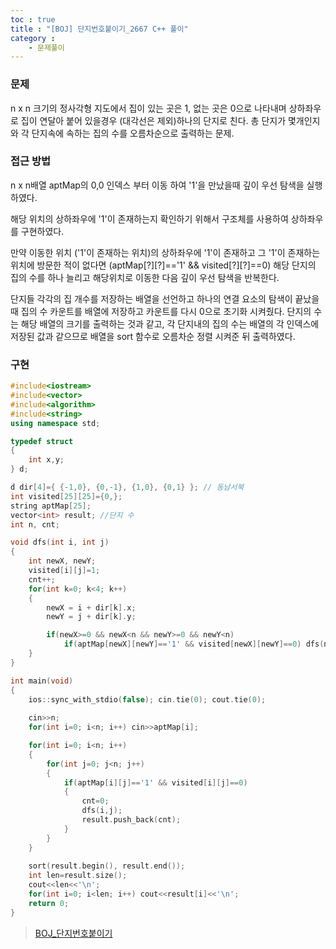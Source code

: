 ```yaml
---
toc : true
title : "[BOJ] 단지번호붙이기_2667 C++ 풀이"
category : 
    - 문제풀이
--- 
```

### 문제
n x n 크기의 정사각형 지도에서 집이 있는 곳은 1, 없는 곳은 0으로 나타내며 상하좌우로 집이 연달아 붙어 있을경우 $($대각선은 제외)하나의 단지로 친다. 총 단지가 몇개인지와 각 단지속에 속하는 집의 수를 오름차순으로 출력하는 문제.

### 접근 방법
n x n배열 aptMap의 0,0 인덱스 부터 이동 하여 '1'을 만났을때 깊이 우선 탐색을 실행 하였다.

해당 위치의 상하좌우에 '1'이 존재하는지 확인하기 위해서 구조체를 사용하여 상하좌우를 구현하였다. 

만약 이동한 위치 $($'1'이 존재하는 위치)의 상하좌우에 '1'이 존재하고 그 '1'이 존재하는 위치에 방문한 적이 없다면 $($aptMap[?][?]=='1' && visited[?][?]==0) 해당 단지의 집의 수를 하나 늘리고 해당위치로 이동한 다음 깊이 우선 탐색을 반복한다.

단지들 각각의 집 개수를 저장하는 배열을 선언하고 하나의 연결 요소의 탐색이 끝났을때 집의 수 카운트를 배열에 저장하고 카운트를 다시 0으로 초기화 시켜줬다.
단지의 수는 해당 배열의 크기를 출력하는 것과 같고, 각 단지내의 집의 수는 배열의 각 인덱스에 저장된 값과 같으므로 배열을 sort 함수로 오름차순 정렬 시켜준 뒤 출력하였다.

### 구현

``` cpp
#include<iostream>
#include<vector>
#include<algorithm>
#include<string>
using namespace std;

typedef struct
{
    int x,y;
} d;

d dir[4]={ {-1,0}, {0,-1}, {1,0}, {0,1} }; // 동남서북
int visited[25][25]={0,};
string aptMap[25];
vector<int> result; //단지 수
int n, cnt;

void dfs(int i, int j)
{
    int newX, newY;
    visited[i][j]=1;
    cnt++;
    for(int k=0; k<4; k++)
    {
        newX = i + dir[k].x;
        newY = j + dir[k].y;

        if(newX>=0 && newX<n && newY>=0 && newY<n)
            if(aptMap[newX][newY]=='1' && visited[newX][newY]==0) dfs(newX, newY);
    }
}

int main(void)
{
    ios::sync_with_stdio(false); cin.tie(0); cout.tie(0);
    
    cin>>n;
    for(int i=0; i<n; i++) cin>>aptMap[i];

    for(int i=0; i<n; i++)
    {
        for(int j=0; j<n; j++)
        {
            if(aptMap[i][j]=='1' && visited[i][j]==0)
            {
                cnt=0;
                dfs(i,j);
                result.push_back(cnt);
            }
        }
    }
    
    sort(result.begin(), result.end());
    int len=result.size();
    cout<<len<<'\n';
    for(int i=0; i<len; i++) cout<<result[i]<<'\n';
    return 0;
}
```

>[BOJ_단지번호붙이기](https://www.acmicpc.net/problem/2667)
